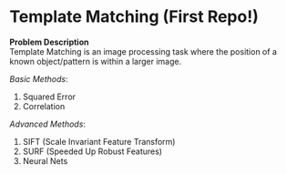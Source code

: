 # Template Matching (First Repo!)

**Problem Description**<br/>
Template Matching is an image processing task where the position of a known object/pattern is within a larger image.

_Basic Methods_:
1. Squared Error
2. Correlation

_Advanced Methods_:
1. SIFT (Scale Invariant Feature Transform)
2. SURF (Speeded Up Robust Features)
3. Neural Nets

